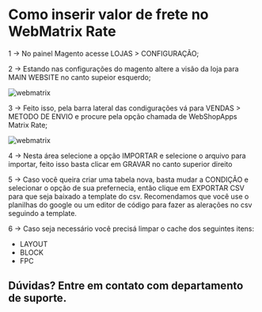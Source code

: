 # Como inserir valor de frete no WebMatrix Rate

1 -> No painel Magento acesse LOJAS > CONFIGURAÇÃO;

2 -> Estando nas configurações do magento altere a visão da loja para MAIN WEBSITE no canto supeior esquerdo;

![webmatrix](imagem1.png)

3 -> Feito isso, pela barra lateral das condigurações vá para VENDAS > METODO DE ENVIO e procure pela opção chamada de WebShopApps Matrix Rate;

![webmatrix](imagem2.png)

4 -> Nesta área selecione a opção IMPORTAR e selecione o arquivo para importar, feito isso basta clicar em GRAVAR no canto superior direito

5 -> Caso você queira criar uma tabela nova, basta mudar a CONDIÇÃO e selecionar o opção de sua prefernecia, então clique em EXPORTAR CSV para que seja baixado a template do csv. Recomendamos que você use o planilhas do google ou um editor de código para fazer as alerações no csv seguindo a template.

6 -> Caso seja necessário você precisá limpar o cache dos seguintes itens:
* LAYOUT
* BLOCK
* FPC

## Dúvidas? Entre em contato com departamento de suporte.